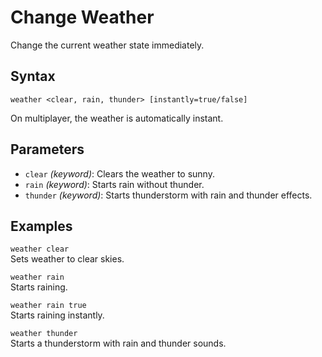# Change Weather

Change the current weather state immediately.

## Syntax

`weather <clear, rain, thunder> [instantly=true/false]`

On multiplayer, the weather is automatically instant.

## Parameters

- `clear` _(keyword)_: Clears the weather to sunny.
- `rain` _(keyword)_: Starts rain without thunder.
- `thunder` _(keyword)_: Starts thunderstorm with rain and thunder effects.

## Examples

`weather clear`  
Sets weather to clear skies.

`weather rain`  
Starts raining.

`weather rain true`  
Starts raining instantly.

`weather thunder`  
Starts a thunderstorm with rain and thunder sounds.
